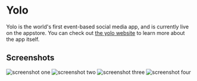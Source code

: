 # Yolo
Yolo is the world's first event-based social media app, and is currently live on the appstore. You can check out [the yolo website](https://yolocornell.com) to learn more about the app itself.

## Screenshots
![screenshot one]('./assets/screenshots/one.png')
![screenshot two]('./assets/screenshots/two.png')
![screenshot three]('./assets/screenshots/three.png')
![screenshot four]('./assets/screenshots/four.png')
